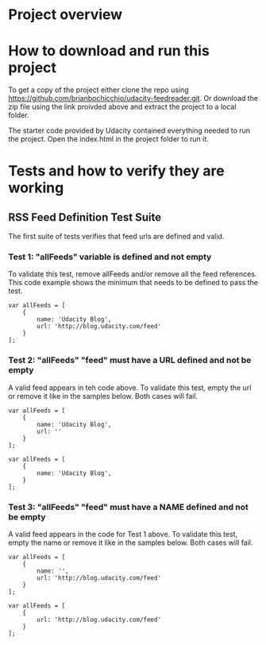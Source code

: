 # Project overview




# How to download and run this project

To get a copy of the project either clone the repo using https://github.com/brianbochicchio/udacity-feedreader.git. Or download the zip file using the link proivded above and extract the project to a local folder. 

The starter code provided by Udacity contained everything needed to run the project. Open the index.html in the project folder to run it. 


# Tests and how to verify they are working

## RSS Feed Definition Test Suite
The first suite of tests verifies that feed urls are defined and valid. 

### Test 1:  "allFeeds" variable is defined and not empty

To validate this test, remove allFeeds and/or remove all the feed references. This code example shows the minimum that needs to be defined to pass the test. 

``` 
var allFeeds = [
    {
        name: 'Udacity Blog',
        url: 'http://blog.udacity.com/feed'
    }
];
```

### Test 2:  "allFeeds" "feed" must have a URL defined and not be empty

A valid feed appears in teh code above. To validate this test, empty the url or remove it like in the samples below. Both cases will fail.

``` 
var allFeeds = [
    {
        name: 'Udacity Blog',
        url: ''
    }
];
```
``` 
var allFeeds = [
    {
        name: 'Udacity Blog',
    }
];
```

### Test 3:  "allFeeds" "feed" must have a NAME defined and not be empty

A valid feed appears in the code for Test 1 above. To validate this test, empty the name or remove it like in the samples below. Both cases will fail. 

``` 
var allFeeds = [
    {
        name: '',
        url: 'http://blog.udacity.com/feed'
    }
];
```
``` 
var allFeeds = [
    {
        url: 'http://blog.udacity.com/feed'
    }
];
```
